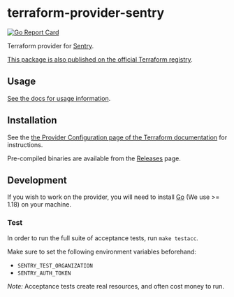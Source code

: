 # terraform-provider-sentry

[![Go Report Card](https://goreportcard.com/badge/github.com/jianyuan/terraform-provider-sentry)](https://goreportcard.com/report/github.com/jianyuan/terraform-provider-sentry)

Terraform provider for [Sentry](https://sentry.io).

[This package is also published on the official Terraform registry](https://registry.terraform.io/providers/jianyuan/sentry/latest).

## Usage

[See the docs for usage information](./docs).

## Installation

See the [the Provider Configuration page of the Terraform documentation](https://www.terraform.io/docs/configuration/providers.html#third-party-plugins) for instructions.

Pre-compiled binaries are available from the [Releases](https://github.com/jianyuan/terraform-provider-sentry/releases) page.

## Development

If you wish to work on the provider, you will need to install [Go](https://go.dev/doc/install) (We use >= 1.18) on your machine.

### Test

In order to run the full suite of acceptance tests, run `make testacc`.

Make sure to set the following environment variables beforehand:

- `SENTRY_TEST_ORGANIZATION`
- `SENTRY_AUTH_TOKEN`

_Note:_ Acceptance tests create real resources, and often cost money to run.
